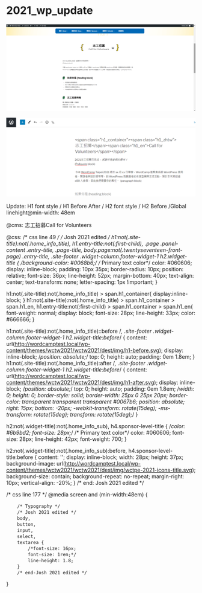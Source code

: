 # 2021_wp_update

![alt text](https://github.com/JoshJong/2021_wp_update/blob/main/001-volunteer.png)

![alt text](https://github.com/JoshJong/2021_wp_update/blob/main/cms.png)

Update:
H1 font style / H1 Before After / H2 font style / H2 Before /Global linehight@min-width: 48em

@cms:
<span class="h1_container"><span class="h1_zhtw">志工招募</span><span class="h1_en">Call for Volunteers</span></span>


@css:
/* css line 49 */
/* Josh 2021 edited */
h1:not(.site-title):not(.home_info_title), h1.entry-title:not(:first-child), .page .panel-content .entry-title, .page-title, body.page:not(.twentyseventeen-front-page) .entry-title, .site-footer .widget-column.footer-widget-1 h2.widget-title {
	/*background-color: #0068b6;*/
	/* Primary text color*/
    color: #060606;
	display: inline-block;
	padding: 10px 35px;
	border-radius: 10px;
	position: relative;
	font-size: 36px;
	line-height: 52px;
	margin-bottom: 40px;
	text-align: center;
	text-transform: none;
	letter-spacing: 1px !important;
}

h1:not(.site-title):not(.home_info_title) > span.h1_container{
	display:inline-block;
}
h1:not(.site-title):not(.home_info_title) > span.h1_container >  span.h1_en, h1.entry-title:not(:first-child) > span.h1_container >   span.h1_en{
	font-weight: normal;
	display: block;
    font-size: 28px;
    line-height: 33px;
    color: #666666;
}

h1:not(.site-title):not(.home_info_title)::before /*, .site-footer .widget-column.footer-widget-1 h2.widget-title:before*/ {
	content: url(http://wordcamptest.local/wp-content/themes/wctw2021/wctw2021/dest/img/h1-before.svg);
    display: inline-block;
	/*position: absolute;*/
	top: 0;
    height: auto;
    padding: 0em 1.8em;
}
h1:not(.site-title):not(.home_info_title):after /*, .site-footer .widget-column.footer-widget-1 h2.widget-title:before*/ {
	content: url(http://wordcamptest.local/wp-content/themes/wctw2021/wctw2021/dest/img/h1-after.svg);
    display: inline-block;
	/*position: absolute;*/
	top: 0;
    height: auto;
    padding: 0em 1.8em;
	/*width: 0;
	height: 0;
	border-style: solid;
	border-width: 25px 0 25px 20px;
	border-color: transparent transparent transparent #0067b6;
	position: absolute;
	right: 15px;
	bottom: -20px;
	-webkit-transform: rotate(15deg);
	    -ms-transform: rotate(15deg);
	        transform: rotate(15deg);*/
}



h2:not(.widget-title):not(.home_info_sub), h4.sponsor-level-title {
	/*color: #6b9bd2;
	font-size: 28px;*/
	/* Primary text color*/
	color: #060606;
    font-size: 28px;
    line-height: 42px;
    font-weight: 700;
}

h2:not(.widget-title):not(.home_info_sub):before, h4.sponsor-level-title:before {
	content: '';
	display: inline-block;
	width: 28px;
	height: 37px;
	background-image: url(http://wordcamptest.local/wp-content/themes/wctw2021/wctw2021/dest/img/wctpe-2021-icons-title.svg);
	background-size: contain;
	background-repeat: no-repeat;
	margin-right: 10px;
	vertical-align: -20%;
}
/* end: Josh 2021 edited */



/* css line 177 */
@media screen and (min-width:48em) {

		/* Typography */
	    /* Josh 2021 edited */
		body,
		button,
		input,
		select,
		textarea {
			/*font-size: 16px;
			font-size: 1rem;*/
			line-height: 1.8;
		}
		/* end-Josh 2021 edited */
}


